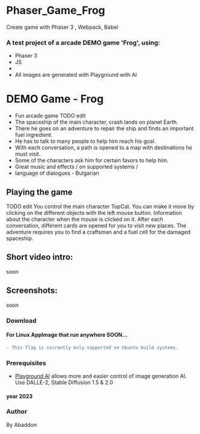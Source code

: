 # Phaser_Game_Frog
Create game with Phaser 3 , Webpack, Babel

### A test project of a arcade DEMO game 'Frog', using:
+ Phaser 3
+ JS
+ 
+ All images are generated with Playground with AI

# DEMO Game - Frog
- Fun arcade game
TODO edit
- The spaceship of the main character, crash lands on planet Earth.
- There he goes on an adventure to repair the ship and finds an important fuel ingredient.
- He has to talk to many people to help him reach his goal.
- With each conversation, a path is opened to a map with destinations he must visit.
- Some of the characters ask him for certain favors to help him.
- Great music and effects / on supported systems /
- language of dialogues - Bulgarian

## Playing the game
TODO edit
You control the main character TopCat. You can make it move by clicking on the different objects with the left mouse button.
Information about the character when the mouse is clicked on it.
After each conversation, different cards are opened for you to visit new places.
The adventure requires you to find a craftsman and a fuel cell for the damaged spaceship.

## Short video intro:
soon

## Screenshots:
soon

### Download
#### For Linux AppImage that run anywhere SOON...

```diff
- This flag is currently only supported on Ubuntu build systems.
```

### Prerequisites
- [Playground AI](https://playgroundai.com) allows more and easier control of image generation AI. Use DALLE-2, Stable Diffusion 1.5 & 2.0

#### year 2023

### Author
By Abaddon
